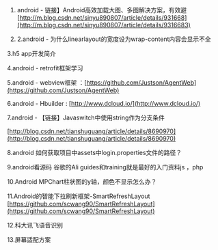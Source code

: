 1. android - 链接】Android高效加载大图、多图解决方案，有效避  
   [http://m.blog.csdn.net/sinyu890807/article/details/931668](http://m.blog.csdn.net/sinyu890807/article/details/9316683)

2. 2.android - 为什么linearlayout的宽度设为wrap-content内容会显示不全

3.h5 app开发简介

4.android - retrofit框架学习

5.android - webview框架 ：[https://github.com/Justson/AgentWeb](https://github.com/Justson/AgentWeb)

6.android - Hbuilder : [http://www.dcloud.io/](http://www.dcloud.io/)

7.android - 【链接】Javaswitch中使用string作为分支条件

[http://blog.csdn.net/tianshuguang/article/details/8690970](http://blog.csdn.net/tianshuguang/article/details/8690970)

8.android 如何获取项目中assets中login.properties文件的路径？

9.android看源码 谷歌的Ali guides和training就是最好的入门资料js ，php

10.Android MPChart柱状图的y轴，颜色不显示怎么办？

11.Android的智能下拉刷新框架-SmartRefreshLayout [https://github.com/scwang90/SmartRefreshLayout](https://github.com/scwang90/SmartRefreshLayout)

12.科大讯飞语音识别

13.屏幕适配方案


